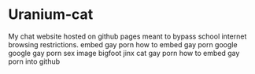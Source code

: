 # Uranium-cat
My chat website hosted on github pages meant to bypass school internet browsing restrictions.
embed gay porn
how to embed gay porn google
google gay porn sex image
bigfoot jinx cat
gay porn
how to embed gay porn into github
